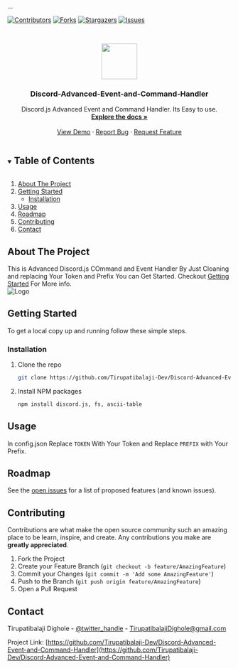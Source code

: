 
<!--
*** Thanks for checking out the Best-README-Template. If you have a suggestion
*** that would make this better, please fork the repo and create a pull request
*** or simply open an issue with the tag "enhancement".
*** Thanks again! Now go create something AMAZING! :D
***
***
***
*** To avoid retyping too much info. Do a search and replace for the following:
*** Tirupatibalaji-Dev, Discord-Advanced-Event-and-Command-Handler, twitter_handle, email, project_title, project_description
-->



<!-- PROJECT SHIELDS -->
<!--
*** I'm using markdown "reference style" links for readability.
*** Reference links are enclosed in brackets [ ] instead of parentheses ( ).
*** See the bottom of this document for the declaration of the reference variables
*** for contributors-url, forks-url, etc. This is an optional, concise syntax you may use.
*** https://www.markdownguide.org/basic-syntax/#reference-style-links
-->
  <head>
    ...
<link rel="shortcut icon" href="https://cdn.discordapp.com/attachments/783701974079504394/832832783117844541/favicon.ico">
  </head>

[![Contributors][contributors-shield]][contributors-url]
[![Forks][forks-shield]][forks-url]
[![Stargazers][stars-shield]][stars-url]
[![Issues][issues-shield]][issues-url]



<!-- PROJECT LOGO -->
<br />
<p align="center">
  <a href="https://github.com/Tirupatibalaji-Dev/Discord-Advanced-Event-and-Command-Handler">
    <img src="https://cdn.discordapp.com/attachments/783701974079504394/832831384434769920/logo-square.png" width="80" height="80">
  </a>

  <h3 align="center">Discord-Advanced-Event-and-Command-Handler</h3>

  <p align="center">
    Discord.js Advanced Event and Command Handler. Its Easy to use.
    <br />
    <a href="https://github.com/Tirupatibalaji-Dev/Discord-Advanced-Event-and-Command-Handler"><strong>Explore the docs »</strong></a>
    <br />
    <br />
    <a href="https://github.com/Tirupatibalaji-Dev/Discord-Advanced-Event-and-Command-Handler">View Demo</a>
    ·
    <a href="https://github.com/Tirupatibalaji-Dev/Discord-Advanced-Event-and-Command-Handler/issues">Report Bug</a>
    ·
    <a href="https://github.com/Tirupatibalaji-Dev/Discord-Advanced-Event-and-Command-Handler/issues">Request Feature</a>
  </p>
</p>



<!-- TABLE OF CONTENTS -->
<details open="open">
  <summary><h2 style="display: inline-block">Table of Contents</h2></summary>
  <ol>
    <li>
      <a href="#about-the-project">About The Project</a>
      <ul>
      </ul>
    </li>
    <li>
      <a href="#getting-started">Getting Started</a>
      <ul>
        <li><a href="#installation">Installation</a></li>
      </ul>
    </li>
    <li><a href="#usage">Usage</a></li>
    <li><a href="#roadmap">Roadmap</a></li>
    <li><a href="#contributing">Contributing</a></li>
    <li><a href="#contact">Contact</a></li>
  </ol>
</details>



<!-- ABOUT THE PROJECT -->
## About The Project

This is Advanced Discord.js COmmand and Event Handler By Just Cloaning and replacing Your Token and Prefix You can Get Started. Checkout <a href="#getting-started">Getting Started</a> For More info.
<br>
 <img src="https://cdn.discordapp.com/attachments/783701974079504394/832827036270854184/unknown.png" alt="Logo">


<!-- GETTING STARTED -->
## Getting Started

To get a local copy up and running follow these simple steps.


### Installation

1. Clone the repo
   ```sh
   git clone https://github.com/Tirupatibalaji-Dev/Discord-Advanced-Event-and-Command-Handler.git
   ```
2. Install NPM packages
   ```sh
   npm install discord.js, fs, ascii-table
   ```



<!-- USAGE EXAMPLES -->
## Usage

In config.json Replace ```TOKEN``` With Your Token and Replace ```PREFIX``` with Your Prefix.


<!-- ROADMAP -->
## Roadmap

See the [open issues](https://github.com/Tirupatibalaji-Dev/Discord-Advanced-Event-and-Command-Handler/issues) for a list of proposed features (and known issues).



<!-- CONTRIBUTING -->
## Contributing

Contributions are what make the open source community such an amazing place to be learn, inspire, and create. Any contributions you make are **greatly appreciated**.

1. Fork the Project
2. Create your Feature Branch (`git checkout -b feature/AmazingFeature`)
3. Commit your Changes (`git commit -m 'Add some AmazingFeature'`)
4. Push to the Branch (`git push origin feature/AmazingFeature`)
5. Open a Pull Request


<!-- CONTACT -->
## Contact

Tirupatibalaji Dighole - [@twitter_handle](https://twitter.com/tirupat26490055) - TirupatibalajiDighole@gmail.com

Project Link: [https://github.com/Tirupatibalaji-Dev/Discord-Advanced-Event-and-Command-Handler](https://github.com/Tirupatibalaji-Dev/Discord-Advanced-Event-and-Command-Handler)





<!-- MARKDOWN LINKS & IMAGES -->
<!-- https://www.markdownguide.org/basic-syntax/#reference-style-links -->
[contributors-shield]: https://img.shields.io/github/contributors/Tirupatibalaji-Dev/Discord-Advanced-Event-and-Command-Handler.svg?style=for-the-badge
[contributors-url]: https://github.com/Tirupatibalaji-Dev/Discord-Advanced-Event-and-Command-Handler/graphs/contributors
[forks-shield]: https://img.shields.io/github/forks/Tirupatibalaji-Dev/Discord-Advanced-Event-and-Command-Handler.svg?style=for-the-badge
[forks-url]: https://github.com/Tirupatibalaji-Dev/Discord-Advanced-Event-and-Command-Handler/network/members
[stars-shield]: https://img.shields.io/github/stars/Tirupatibalaji-Dev/Discord-Advanced-Event-and-Command-Handler.svg?style=for-the-badge
[stars-url]: https://github.com/Tirupatibalaji-Dev/Discord-Advanced-Event-and-Command-Handler/stargazers
[issues-shield]: https://img.shields.io/github/issues/Tirupatibalaji-Dev/Discord-Advanced-Event-and-Command-Handler.svg?style=for-the-badge
[issues-url]: https://github.com/Tirupatibalaji-Dev/Discord-Advanced-Event-and-Command-Handler/issues
[license-shield]: https://img.shields.io/github/license/Tirupatibalaji-Dev/Discord-Advanced-Event-and-Command-Handler.svg?style=for-the-badge
